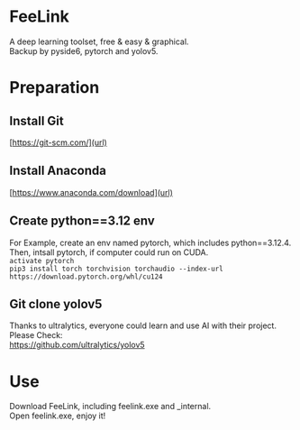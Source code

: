 # FeeLink <br/>

A deep learning toolset, free &amp; easy &amp; graphical.<br/>
Backup by pyside6, pytorch and yolov5.<br/>


# Preparation

## Install Git
[https://git-scm.com/](url)<br/>
## Install Anaconda
[https://www.anaconda.com/download](url)<br/>
## Create python==3.12 env
For Example, create an env named pytorch, which includes python==3.12.4.<br/>
Then, intsall pytorch, if computer could run on CUDA.<br/>
`activate pytorch`<br/>
`pip3 install torch torchvision torchaudio --index-url https://download.pytorch.org/whl/cu124`<br/>
## Git clone yolov5
Thanks to ultralytics, everyone could learn and use AI with their project. Please Check:<br/>
[https://github.com/ultralytics/yolov5 ](url)<br/>


# Use<br/>
Download FeeLink, including feelink.exe and _internal.<br/> 
Open feelink.exe, enjoy it!<br/>
